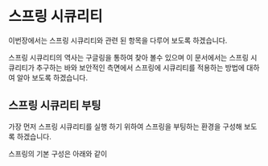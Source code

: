 # 스프링 시큐리티

이번장에서는 스프링 시큐리티와 관련 된 항목을 다루어 보도록 하겠습니다.

스프링 시큐리티의 역사는 구글링을 통하여 찾아 볼수 있으며 이 문서에서는 스프링 시큐리티가 추구하는 바와 보안적인 측면에서 스프링에 시큐리티를 적용하는 방법에 대하여 알아 보도록 하겠습니다.

## 스프링 시큐리티 부팅

가장 먼저 스프링 시큐리티를 실행 하기 위하여 스프링을 부팅하는 환경을 구성해 보도록 하겠습니다.

스프링의 기본 구성은 아래와 같이 